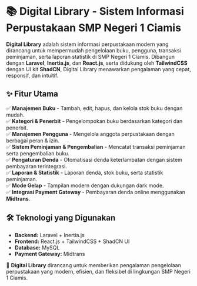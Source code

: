 # 📚 Digital Library - Sistem Informasi Perpustakaan SMP Negeri 1 Ciamis

**Digital Library** adalah sistem informasi perpustakaan modern yang dirancang untuk mempermudah pengelolaan buku, pengguna, transaksi peminjaman, serta laporan statistik di SMP Negeri 1 Ciamis. Dibangun dengan **Laravel**, **Inertia.js**, dan **React.js**, serta didukung oleh **TailwindCSS** dengan UI kit **ShadCN**, Digital Library menawarkan pengalaman yang cepat, responsif, dan intuitif.

## ✨ Fitur Utama

✅ **Manajemen Buku** - Tambah, edit, hapus, dan kelola stok buku dengan mudah.  
✅ **Kategori & Penerbit** - Pengelompokan buku berdasarkan kategori dan penerbit.  
✅ **Manajemen Pengguna** - Mengelola anggota perpustakaan dengan berbagai peran & izin.  
✅ **Sistem Peminjaman & Pengembalian** - Mencatat transaksi peminjaman serta pengembalian buku.  
✅ **Pengaturan Denda** - Otomatisasi denda keterlambatan dengan sistem pembayaran terintegrasi.  
✅ **Laporan & Statistik** - Laporan denda, stok buku, serta statistik peminjaman.  
✅ **Mode Gelap** - Tampilan modern dengan dukungan dark mode.  
✅ **Integrasi Payment Gateway** - Pembayaran denda online menggunakan **Midtrans**.

## 🛠️ Teknologi yang Digunakan

- **Backend:** Laravel + Inertia.js
- **Frontend:** React.js + TailwindCSS + ShadCN UI
- **Database:** MySQL
- **Payment Gateway:** Midtrans

🚀 **Digital Library** dirancang untuk memberikan pengalaman pengelolaan perpustakaan yang modern, efisien, dan fleksibel di lingkungan SMP Negeri 1 Ciamis.
